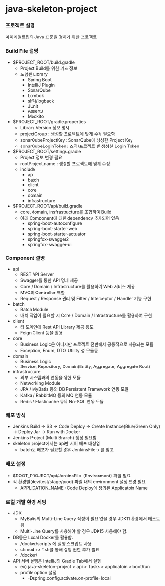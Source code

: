 # java-skeleton-project

### 프로젝트 설명
마이리얼트립의 Java 표준을 정하기 위한 프로젝트

### Build File 설명
* $PROJECT_ROOT/build.gradle
  * Project Build를 위한 기초 정보
  * 포함된 Library
    * Spring Boot
    * IntelliJ Plugin
    * SonarQube
    * Lombok
    * slf4j/logback
    * JUnit
    * AssertJ
    * Mockito
* $PROJECT_ROOT/gradle.properties
  * Library Version 정보 명시
  * projectGroup : 생성할 프로젝트에 맞게 수정 필요함
  * sonarQubeProjectKey : SonarQube에 생성한 Project Key
  * sonarQubeLoginToken : 조직/프로젝트 별 생성한 Login Token
* $PROJECT_ROOT/settings.gradle
  * Project 정보 변경 필요
  * rootProject.name : 생성할 프로젝트에 맞게 수정
  * include
    * api
    * batch
    * client
    * core
    * domain
    * infrastructure
* $PROJECT_ROOT/api/build.gradle
  * core, domain, insfrastructure를 조합하여 Build
  * 아래 Component에 대한 dependency 추가되어 있음
    * spring-boot-autoconfigure
    * spring-boot-starter-web
    * spring-boot-starter-actuator
    * springfox-swagger2
    * springfox-swagger-ui
    
### Component 설명
* api
  * REST API Server
  * Swagger를 통한 API 명세 제공
  * Core / Domain / Infrastructure를 활용하여 Web 서비스 제공
  * MVC의 Controller 역할
  * Request / Response 관리 및 Filter / Interceptor / Handler 기능 구현
* batch
  * Batch Module
  * 배치 작업이 필요할 시 Core / Domain / Infrastructure를 활용하여 구현
* client
  * 타 도메인에 Rest API Library 제공 용도
  * Feign Client 등을 활용
* core
  * Business Logic은 아니지만 프로젝트 전반에서 공통적으로 사용되는 모듈
  * Exception, Enum, DTO, Utility 성 모듈등
* domain
  * Business Logic
  * Service, Repository, Domain(Entity, Aggregate, Aggregate Root)
* infrastructure
  * 외부 시스템과의 연동을 위한 모듈
  * Networking Module
  * JPA / MyBatis 등의 DB Persistent Framework 연동 모듈
  * Kafka / RabbitMQ 등의 MQ 연동 모듈
  * Redis / Elasticache 등의 No-SQL 연동 모듈
### 배포 방식
* Jenkins Build -> S3 -> Code Deploy -> Create Instance(Blue/Green Only) -> Deploy Jar -> Run with Docker
* Jenkins Project (Multi Branch) 생성 필요함
* skeleton project에서는 api만 서버 배포 대상임
  * batch도 배포가 필요할 경우 JenkinsFile-x 를 참고
### 배포 설정
* $ROOT_PROJECT/api/JenkinsFile-{Environment} 파일 필요
* 각 환경별(dev/test/stage/prod) 파일 내의 environment 설정 변경 필요
  * APPLICATION_NAME : Code Deploy에 정의된 Applicatoin Name
### 로컬 개발 환경 세팅
* JDK
  * MyBatis의 Multi-Line Query 작성이 필요 없을 경우 JDK11 환경에서 테스트 됨
  * Multi-Line Query를 사용해야 할 경우 JDK15 사용해야 함.
* DB등은 Local Docker를 활용함.
  * /docker/scripts 에 실행 스크립트 사용
  * chmod +x *.sh를 통해 실행 권한 추가 필요
  * /docker/
* API 서버 실행은 IntelliJ의 Gradle Tab에서 실행
  * ex) java-skeleton-project > api > Tasks > applicatoin > bootRun
  * profile option 설정
    * -Dspring.config.activate.on-profile=local